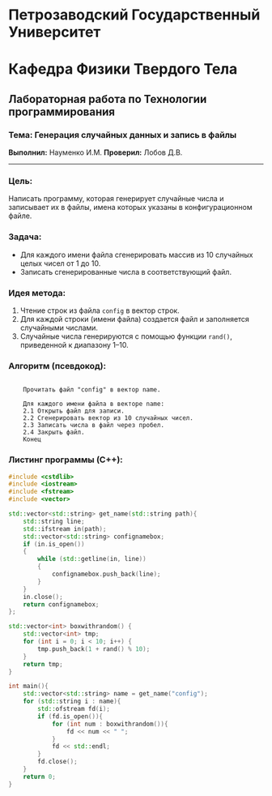 # Петрозаводский Государственный Университет
# **Кафедра Физики Твердого Тела**

## Лабораторная работа по Технологии программирования
### Тема: Генерация случайных данных и запись в файлы

**Выполнил:** Науменко И.М.
**Проверил:** Лобов Д.В.

---

### Цель:
Написать программу, которая генерирует случайные числа и записывает их в файлы, имена которых указаны в конфигурационном файле.

### Задача:
- Для каждого имени файла сгенерировать массив из 10 случайных целых чисел от 1 до 10.
- Записать сгенерированные числа в соответствующий файл.

### Идея метода:
1. Чтение строк из файла `config` в вектор строк.
2. Для каждой строки (имени файла) создается файл и заполняется случайными числами.
3. Случайные числа генерируются с помощью функции `rand()`, приведенной к диапазону 1–10.

### Алгоритм (псевдокод):
```Начало

    Прочитать файл "config" в вектор name.

    Для каждого имени файла в векторе name:
    2.1 Открыть файл для записи.
    2.2 Сгенерировать вектор из 10 случайных чисел.
    2.3 Записать числа в файл через пробел.
    2.4 Закрыть файл.
    Конец
```

### Листинг программы (C++):

```cpp
#include <cstdlib>
#include <iostream>
#include <fstream>
#include <vector>

std::vector<std::string> get_name(std::string path){
    std::string line;
    std::ifstream in(path);
    std::vector<std::string> confignamebox;
    if (in.is_open())
    {
        while (std::getline(in, line))
        {
            confignamebox.push_back(line);
        }
    }
    in.close();
    return confignamebox;
};

std::vector<int> boxwithrandom() {
    std::vector<int> tmp;
    for (int i = 0; i < 10; i++) {
        tmp.push_back(1 + rand() % 10);
    }
    return tmp;
}

int main(){
    std::vector<std::string> name = get_name("config");
    for (std::string i : name){
        std::ofstream fd(i);
        if (fd.is_open()){
            for (int num : boxwithrandom()){
                fd << num << " ";
            }
            fd << std::endl;
        }
        fd.close();
    }
    return 0;
}
```
